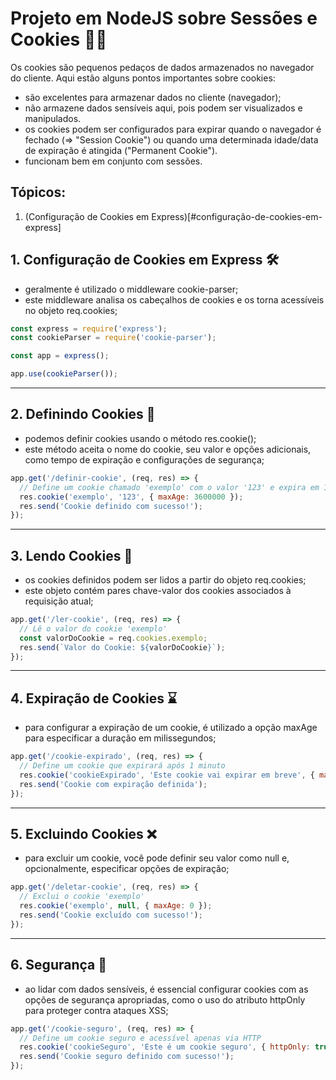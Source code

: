 # Projeto em NodeJS sobre Sessões e Cookies 🍪🚀

Os cookies são pequenos pedaços de dados armazenados no navegador do cliente. Aqui estão alguns pontos importantes sobre cookies:
- são excelentes para armazenar dados no cliente (navegador);
- não armazene dados sensíveis aqui, pois podem ser visualizados e manipulados.
- os cookies podem ser configurados para expirar quando o navegador é fechado (=> "Session Cookie") ou quando uma determinada idade/data de expiração é atingida ("Permanent Cookie").
- funcionam bem em conjunto com sessões.

## Tópicos:
1. (Configuração de Cookies em Express)[#configuração-de-cookies-em-express]

## 1. **Configuração de Cookies em Express 🛠️**
- geralmente é utilizado o middleware cookie-parser;
- este middleware analisa os cabeçalhos de cookies e os torna acessíveis no objeto req.cookies;
~~~javascript
const express = require('express');
const cookieParser = require('cookie-parser');

const app = express();

app.use(cookieParser());
~~~
---

## 2. **Definindo Cookies 🍪** 
- podemos definir cookies usando o método res.cookie();
- este método aceita o nome do cookie, seu valor e opções adicionais, como tempo de expiração e configurações de segurança;
~~~javascript
app.get('/definir-cookie', (req, res) => {
  // Define um cookie chamado 'exemplo' com o valor '123' e expira em 1 hora
  res.cookie('exemplo', '123', { maxAge: 3600000 });
  res.send('Cookie definido com sucesso!');
});
~~~
---

## 3. **Lendo Cookies 📖**
- os cookies definidos podem ser lidos a partir do objeto req.cookies;
- este objeto contém pares chave-valor dos cookies associados à requisição atual;
~~~javascript
app.get('/ler-cookie', (req, res) => {
  // Lê o valor do cookie 'exemplo'
  const valorDoCookie = req.cookies.exemplo;
  res.send(`Valor do Cookie: ${valorDoCookie}`);
});
~~~
---

## 4. **Expiração de Cookies ⌛**
- para configurar a expiração de um cookie, é utilizado a opção maxAge para especificar a duração em milissegundos;
~~~javascript
app.get('/cookie-expirado', (req, res) => {
  // Define um cookie que expirará após 1 minuto
  res.cookie('cookieExpirado', 'Este cookie vai expirar em breve', { maxAge: 60000 });
  res.send('Cookie com expiração definida');
});
~~~
---

## 5. **Excluindo Cookies ❌**
- para excluir um cookie, você pode definir seu valor como null e, opcionalmente, especificar opções de expiração;
~~~javascript
app.get('/deletar-cookie', (req, res) => {
  // Exclui o cookie 'exemplo'
  res.cookie('exemplo', null, { maxAge: 0 });
  res.send('Cookie excluído com sucesso!');
});
~~~
---

## 6. **Segurança 🔐**
- ao lidar com dados sensíveis, é essencial configurar cookies com as opções de segurança apropriadas, como o uso do atributo httpOnly para proteger contra ataques XSS;
~~~javascript
app.get('/cookie-seguro', (req, res) => {
  // Define um cookie seguro e acessível apenas via HTTP
  res.cookie('cookieSeguro', 'Este é um cookie seguro', { httpOnly: true, secure: true });
  res.send('Cookie seguro definido com sucesso!');
});
~~~
